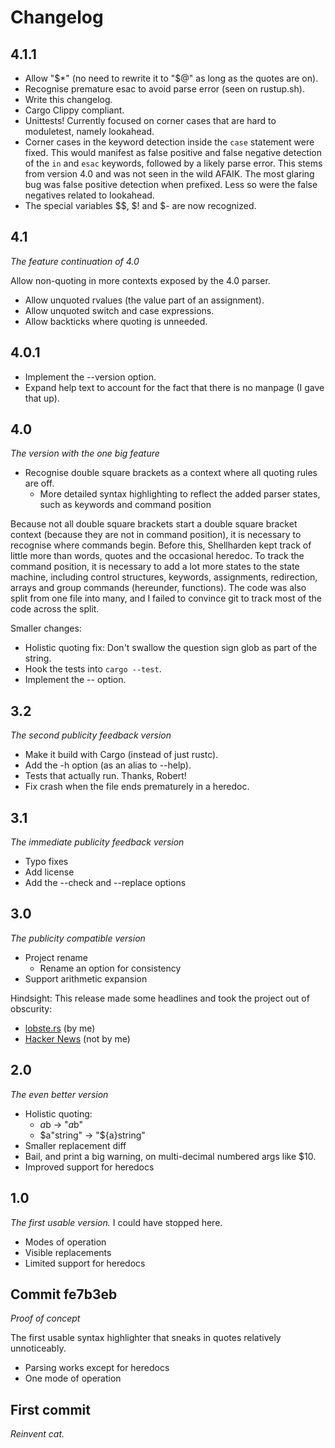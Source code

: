 # Changelog

## 4.1.1

* Allow "$*" (no need to rewrite it to "$@" as long as the quotes are on).
* Recognise premature esac to avoid parse error (seen on rustup.sh).
* Write this changelog.
* Cargo Clippy compliant.
* Unittests! Currently focused on corner cases that are hard to moduletest,
  namely lookahead.
* Corner cases in the keyword detection inside the `case` statement were fixed.
  This would manifest as false positive and false negative detection of the `in`
  and `esac` keywords, followed by a likely parse error.
  This stems from version 4.0 and was not seen in the wild AFAIK.
  The most glaring bug was false positive detection when prefixed.
  Less so were the false negatives related to lookahead.
* The special variables $$, $! and $- are now recognized.

## 4.1

*The feature continuation of 4.0*

Allow non-quoting in more contexts exposed by the 4.0 parser.

* Allow unquoted rvalues (the value part of an assignment).
* Allow unquoted switch and case expressions.
* Allow backticks where quoting is unneeded.

## 4.0.1

* Implement the --version option.
* Expand help text to account for the fact that there is no manpage (I gave that up).

## 4.0

*The version with the one big feature*

* Recognise double square brackets as a context where all quoting rules are off.
    * More detailed syntax highlighting to reflect the added parser states, such as keywords and command position

Because not all double square brackets start a double square bracket context
(because they are not in command position),
it is necessary to recognise where commands begin.
Before this, Shellharden kept track of little more than words, quotes and the occasional heredoc.
To track the command position, it is necessary to add a lot more states to the state machine, including control structures, keywords, assignments, redirection, arrays and group commands (hereunder, functions).
The code was also split from one file into many, and I failed to convince git to track most of the code across the split.

Smaller changes:

* Holistic quoting fix: Don't swallow the question sign glob as part of the string.
* Hook the tests into `cargo --test`.
* Implement the -- option.

## 3.2

*The second publicity feedback version*

* Make it build with Cargo (instead of just rustc).
* Add the -h option (as an alias to --help).
* Tests that actually run. Thanks, Robert!
* Fix crash when the file ends prematurely in a heredoc.

## 3.1

*The immediate publicity feedback version*

* Typo fixes
* Add license
* Add the --check and --replace options

## 3.0

*The publicity compatible version*

* Project rename
    * Rename an option for consistency
* Support arithmetic expansion

Hindsight: This release made some headlines and took the project out of obscurity:

* [lobste.rs](https://lobste.rs/s/4jegyk/how_do_things_safely_bash) (by me)
* [Hacker News](https://news.ycombinator.com/item?id=17057596) (not by me)

## 2.0

*The even better version*

* Holistic quoting:
    * $a$b → "$a$b"
    * $a"string" → "${a}string"
* Smaller replacement diff
* Bail, and print a big warning, on multi-decimal numbered args like $10.
* Improved support for heredocs

## 1.0

*The first usable version.* I could have stopped here.

* Modes of operation
* Visible replacements
* Limited support for heredocs

## Commit fe7b3eb

*Proof of concept*

The first usable syntax highlighter that
sneaks in quotes relatively unnoticeably.

* Parsing works except for heredocs
* One mode of operation

## First commit

*Reinvent cat.*

